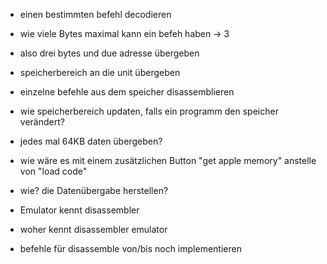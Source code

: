 - einen bestimmten befehl decodieren
- wie viele Bytes maximal kann ein befeh haben -> 3 
- also drei bytes und due adresse übergeben

- speicherbereich an die unit übergeben
- einzelne befehle aus dem speicher disassemblieren

- wie speicherbereich updaten, falls ein programm den speicher verändert?
- jedes mal 64KB daten übergeben?

- wie wäre es mit einem zusätzlichen Button "get apple memory" anstelle von "load code"
- wie? die Datenübergabe herstellen?
- Emulator kennt disassembler
- woher kennt disassembler emulator

- befehle für disassemble von/bis noch implementieren
 
